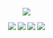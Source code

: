 
<p align="center">
<img src="https://i.imgur.com/SdazDfJ.png"/>
</p>

<div align="center">
  
[![](https://i.imgur.com/z5k3tsS.png)](https://bemyguest.123guestbook.com/) [![](https://i.imgur.com/fCtWs7a.png)](https://rentry.co/rmkshig) [![](https://i.imgur.com/68SnJZu.png)](https://rentry.co/shigcopiers) [![](https://i.imgur.com/4d58Vma.png)](https://arab.org/click-to-help/palestine/)
</div>
